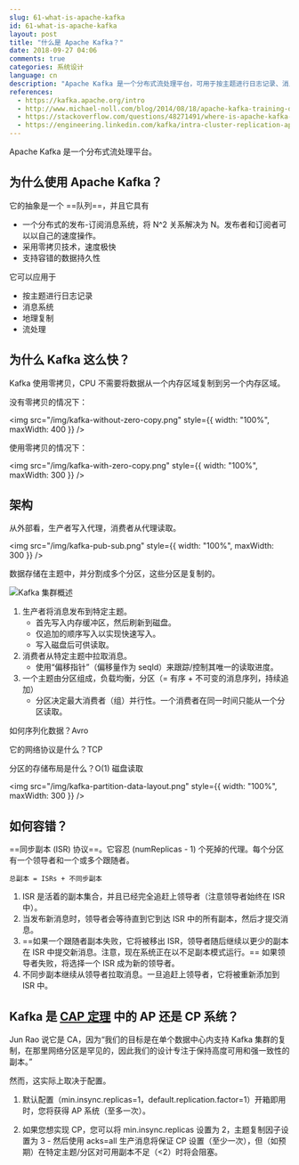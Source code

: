 ```yaml
---
slug: 61-what-is-apache-kafka
id: 61-what-is-apache-kafka
layout: post
title: "什么是 Apache Kafka？"
date: 2018-09-27 04:06
comments: true
categories: 系统设计
language: cn
description: "Apache Kafka 是一个分布式流处理平台，可用于按主题进行日志记录、消息系统的地理复制或流处理。由于其零拷贝技术，它比其他平台快得多。"
references:
  - https://kafka.apache.org/intro
  - http://www.michael-noll.com/blog/2014/08/18/apache-kafka-training-deck-and-tutorial/
  - https://stackoverflow.com/questions/48271491/where-is-apache-kafka-placed-in-the-pacelc-theorem
  - https://engineering.linkedin.com/kafka/intra-cluster-replication-apache-kafka
---
```


Apache Kafka 是一个分布式流处理平台。

## 为什么使用 Apache Kafka？

它的抽象是一个 ==队列==，并且它具有

- 一个分布式的发布-订阅消息系统，将 N\^2 关系解决为 N。发布者和订阅者可以以自己的速度操作。
- 采用零拷贝技术，速度极快
- 支持容错的数据持久性

它可以应用于

- 按主题进行日志记录
- 消息系统
- 地理复制
- 流处理

## 为什么 Kafka 这么快？

Kafka 使用零拷贝，CPU 不需要将数据从一个内存区域复制到另一个内存区域。

没有零拷贝的情况下：

<img
src="/img/kafka-without-zero-copy.png"
style={{ width: "100%", maxWidth: 400 }}
/>

使用零拷贝的情况下：

<img
src="/img/kafka-with-zero-copy.png"
style={{ width: "100%", maxWidth: 300 }}
/>

## 架构

从外部看，生产者写入代理，消费者从代理读取。

<img src="/img/kafka-pub-sub.png" style={{ width: "100%", maxWidth: 300 }} />

数据存储在主题中，并分割成多个分区，这些分区是复制的。

![Kafka 集群概述](/img/kafka-cluster-overview.png)

1. 生产者将消息发布到特定主题。
   - 首先写入内存缓冲区，然后刷新到磁盘。
   - 仅追加的顺序写入以实现快速写入。
   - 写入磁盘后可供读取。
2. 消费者从特定主题中拉取消息。
   - 使用“偏移指针”（偏移量作为 seqId）来跟踪/控制其唯一的读取进度。
3. 一个主题由分区组成，负载均衡，分区（= 有序 + 不可变的消息序列，持续追加）
   - 分区决定最大消费者（组）并行性。一个消费者在同一时间只能从一个分区读取。

如何序列化数据？Avro

它的网络协议是什么？TCP

分区的存储布局是什么？O(1) 磁盘读取

<img
src="/img/kafka-partition-data-layout.png"
style={{ width: "100%", maxWidth: 300 }}
/>

## 如何容错？

==同步副本 (ISR) 协议==。它容忍 (numReplicas - 1) 个死掉的代理。每个分区有一个领导者和一个或多个跟随者。

`总副本 = ISRs + 不同步副本`

1. ISR 是活着的副本集合，并且已经完全追赶上领导者（注意领导者始终在 ISR 中）。
2. 当发布新消息时，领导者会等待直到它到达 ISR 中的所有副本，然后才提交消息。
3. ==如果一个跟随者副本失败，它将被移出 ISR，领导者随后继续以更少的副本在 ISR 中提交新消息。注意，现在系统正在以不足副本模式运行。== 如果领导者失败，将选择一个 ISR 成为新的领导者。
4. 不同步副本继续从领导者拉取消息。一旦追赶上领导者，它将被重新添加到 ISR 中。

## Kafka 是 [CAP 定理](https://tianpan.co/notes/2018-07-24-replica-and-consistency) 中的 AP 还是 CP 系统？

Jun Rao 说它是 CA，因为“我们的目标是在单个数据中心内支持 Kafka 集群的复制，在那里网络分区是罕见的，因此我们的设计专注于保持高度可用和强一致性的副本。”

然而，这实际上取决于配置。

1. 默认配置（min.insync.replicas=1，default.replication.factor=1）开箱即用时，您将获得 AP 系统（至多一次）。

2. 如果您想实现 CP，您可以将 min.insync.replicas 设置为 2，主题复制因子设置为 3 - 然后使用 acks=all 生产消息将保证 CP 设置（至少一次），但（如预期）在特定主题/分区对可用副本不足（\<2）时将会阻塞。

